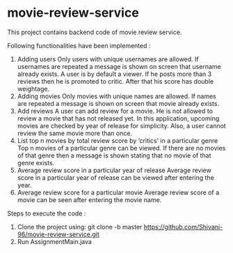 # movie-review-service

This project contains backend code of movie review service.

Following functionalities have been implemented :
1. Adding users
    Only users with unique usernames are allowed. If usernames are repeated a message is shown on screen that username already exists. A user is by default a viewer. If he posts 
    more than 3 reviews then he is promoted to critic. After that his score has double weightage.
2. Adding movies
    Only movies with unique names are allowed. If names are repeated a message is shown on screen that movie already exists.
3. Add reviews
    A user can add review for a movie. He is not allowed to review a movie that has not released yet. In this application, upcoming movies are checked by year of release for simplicity.
    Also, a user cannot review the same movie more than once.
4. List top n movies by total review score by ‘critics’ in a particular genre
    Top n movies of a particular genre can be viewed. If there are no movies of that genre then a message is shown stating that no movie of that genre exists.
5. Average review score in a particular year of release
    Average review score in a particular year of release can be viewed after entering the year.
6. Average review score for a particular movie
    Average review score of a movie can be seen after entering the movie name.
    
    
 Steps to execute the code :
 1. Clone the project using: git clone -b master https://github.com/Shivani-96/movie-review-service.git
 2. Run AssignmentMain.java

